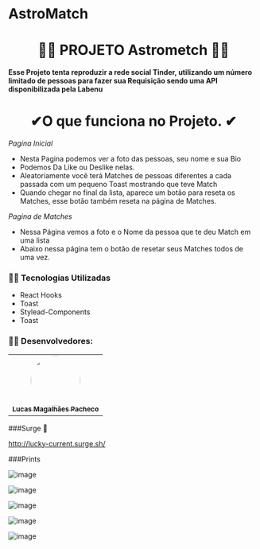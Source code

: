 # AstroMatch

<h1 align="center">🧑‍💻 PROJETO Astrometch 👨‍💻  </h1>

**Esse Projeto tenta reproduzir a rede social Tinder,  utilizando um número limitado de pessoas para fazer sua Requisição sendo uma API disponibilizada pela Labenu**

<h1 align="center"> ✔O que funciona no Projeto. ✔ </h1>

_Pagina Inicial_

- Nesta Pagina podemos ver a foto das pessoas, seu nome e sua Bio
- Podemos Da Like ou Deslike nelas.
- Aleatoriamente você terá Matches de pessoas diferentes a cada passada com um pequeno Toast mostrando que teve Match
- Quando chegar no final da lista, aparece um botão para reseta os Matches, esse botão também reseta na página de Matches.

_Pagina de Matches_

- Nessa Página vemos a foto e o Nome da pessoa que te deu Match em uma lista
- Abaixo nessa página tem o botão de resetar seus Matches todos de uma vez.

### 👨‍💻 Tecnologias Utilizadas
- React Hooks
- Toast
- Stylead-Components
- Toast

### 🧑‍💻 Desenvolvedores:
</h2>
<table align="center">
  <tr>
    </td> <td align="center"><a href="https://github.com/LucasMagalhaesPacheco"><img style="border-radius: 50%;" src="https://avatars.githubusercontent.com/u/104689597?v=4" width="100px;" alt=""/><br /><sub><b>Lucas Magalhães Pacheco</b></sub></a>
  </tr>
</table>

###Surge 🍁

http://lucky-current.surge.sh/

###Prints

![image](https://user-images.githubusercontent.com/104689597/186023393-5cf90f69-5bde-4ffd-aa1b-c065c54a6004.png)

![image](https://user-images.githubusercontent.com/104689597/186023604-27d8b6f3-e3ba-483b-8e18-fbba3e86cbc8.png)

![image](https://user-images.githubusercontent.com/104689597/186023697-7632e053-a3b4-44da-8ca7-ddbaf79e7438.png)

![image](https://user-images.githubusercontent.com/104689597/186023717-4cb6ad40-d4a0-467d-bb86-de50702fc957.png)

![image](https://user-images.githubusercontent.com/104689597/186023564-d7af6c01-743c-4075-9caf-2dcc7830d08b.png)
